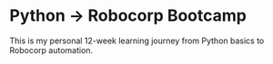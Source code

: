 # Python -> Robocorp Bootcamp

This is my personal 12-week learning journey from Python basics to Robocorp automation.